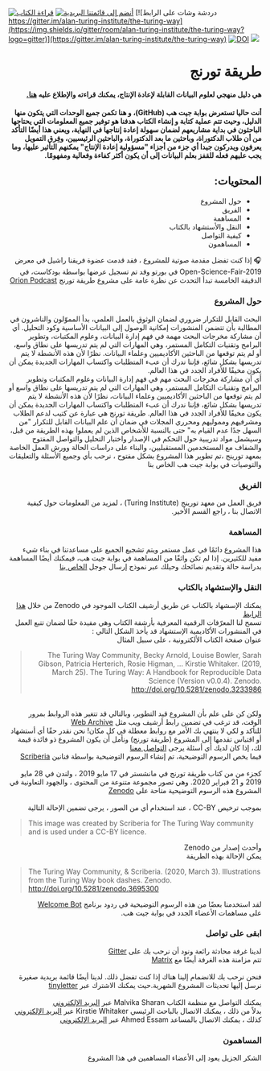 
  

[![قراءة الكتاب](https://img.shields.io/badge/read-the%20book-blue.svg)](https://the-turing-way.netlify.com)
[![أنضم إلى قائمتنا البريدية](https://img.shields.io/badge/receive-our%20newsletter%20❤%EF%B8%8F-blueviolet.svg)](https://tinyletter.com/TuringWay)
[![دردشة وشات على الرابط https://gitter.im/alan-turing-institute/the-turing-way](https://img.shields.io/gitter/room/alan-turing-institute/the-turing-way?logo=gitter)](https://gitter.im/alan-turing-institute/the-turing-way)
[![DOI](https://zenodo.org/badge/DOI/10.5281/zenodo.3233853.svg)](https://doi.org/10.5281/zenodo.3233853)
[![](https://img.shields.io/static/v1?label=TuringWay&message=I%20want%20to%20contribute!&color=yellow&logo=data%3Aimage%2Fpng%3Bbase64%2CiVBORw0KGgoAAAANSUhEUgAAABAAAAAQCAYAAAAf8%2F9hAAACYklEQVQ4jXXTy09TQRTH8f5VPhI1xoVxYURNAFcmRleaGDdGXQlKAYkLUARNfICoScGKpTyE3t5bkKD2AUQepUXB0gcgLTalD9rema8LKRVrT3I2k%2Fl95kwyY6BMfQiFqHaoVDlUBoJBZJl9hn8XRsIhqh0abd55tnWdrBA8WfBSpakMhUqhXUCJhKl2aLR65%2FEtLeGc%2BYoy5aHf46bX7cThctK%2BAw2HQkVAW41wzqHRMjNNRteR%2BQzGjg5udZtQ47FiO50gdLZ1nVbvPNUOFSUSxnB4sJ%2F0TjCTTjHk%2BoJl%2BRtqPEaL6zMH79Rw0dyDVVURqRgyn0EkN8jkshwZGsBQodgQyQ2kyDPsce859drjdqLRKE0D%2FZhHR5F6DpHc2B3%2FjF3BcFqxARIpBXXmt9ii67vAYDhIr8fNx0UfE3OzzC0sIHIpxNYqSPEHqFBsiFQMkU3h8vs5%2FvABTeNje6BCj%2FxcwzLlIZHYROq5v4EoIr2JyCbJ57Kobjd3u7o41v4I68pyCfTGrhSvUKHYAJD5bcTWGjKbJJdO4A8E6JyexP4rWgK8Vkb2AjK7hcxnmZybxfF9kff%2BhZJQofvXwhg7O4vAfU2l79ME79xOrjY3c9ZYVzZs8nvZf6%2BRQCRCTgiODg1iCK6vc6WtjZM1tzlRW8sNa99%2Fx64fH%2BNAQz0un49nfh%2BVmspAcKX4lKWUbMbjXOg2cf3Vy%2BLIoRWqekxc7nhB6%2FQ0lZqKJRBAyjKfKZFIcKixgVPPn3LTamFfUyPne7qp1Oz0Bn4g5d7vVAIUamJ2FqPZzCW7gvlHabBQvwE2XnlAiFRrOwAAAABJRU5ErkJggg%3D%3D)](https://github.com/alan-turing-institute/the-turing-way/blob/master/CONTRIBUTING.md)

# <div dir="rtl">طريقة تورنج</div>

#### <div dir="rtl">هي دليل منهجي لعلوم البيانات القابلة لإعادة الإنتاج، يمكنك قراءته والإطلاع عليه <a href="https://the-turing-way.netlify.com">هنا.</a></div>
#### <div dir="rtl">  أنت حاليا تستعرض بوابة جيت هب (GitHub)، و هنا تكمن جميع الوحدات التي يتكون منها الدليل، وحيث تتم عملية كتابة و إنشاء الكتاب هدفنا هو توفير جميع المعلومات التي يحتاجها الباحثون في بداية مشاريعهم لضمان سهولة إعادة إنتاجها في النهاية، ويعني هذا أيضًا التأكد من أن طلاب الدكتوراة، وباحثين ما بعد الدكتوراة، والباحثين الرئيسيين، وفِرق التمويل يعرفون ويدركون جيدا أي جزء من أجزاء  "مسؤولية إعادة الإنتاج" يمكنهم التأثير عليها، وما يجب عليهم فعله للقفز بعلم البيانات إلى أن يكون أكثر كفاءة وفعالية ومفهومًا.
</div>

## <div dir="rtl"> المحتويات:</div>
#### <div dir="rtl">
<div dir="rtl"> 
  <ul>
 <li>حول المشروع</li>
 <li>الفريق</li>
 <li>المساهمة</li>
 <li>النقل والأستشهاد بالكتاب</li>
 <li>كيفية التواصل </li>
 <li>المساهمون</li></ul>
 </div>

<div dir="RTL">🎧 إذا كنت تفضل مقدمة صوتية للمشروع ،  فقد قدمت عضوة فريقنا راشيل في معرض
Open-Science-Fair-2019
في بورتو
 وقد تم تسجيل عرضها بواسطة بودكاست، في الدقيقة الخامسة 
تبدأ التحدث عن نظرة عامة على
مشروع طريقة تورنج
<a href="https://orionopenscience.podbean.com/e/the-fair-is-in-town-figshare-the-turing-way-and-open-science-quest-at-the-osfair2019/">Orion Podcast</a>
</div>

### <div dir="RTL">حول المشروع</div>
<div dir="RTL">
البحث القابل للتكرار ضروري لضمان الوثوق بالعمل العلمي، بدأ المموّلون والناشرون في المطالبة بأن تتضمن المنشورات إمكانية الوصول إلى البيانات الأساسية وكود التحليل. 
أي أن مشاركة مخرجات البحث مهمة في فهم إدارة البيانات، وعلوم المكتبات، وتطوير البرامج وتقنيات التكامل المستمر، وهي المهارات التي لم يتم تدريسها على نطاق واسع، أو لم يتم توقعها من الباحثين الأكاديميين وعلماء البيانات. نظرًا لأن هذه الأنشطة لا يتم تدريسها بشكل شائع، فإننا ندرك أن عبء المتطلبات واكتساب المهارات الجديدة يمكن أن يكون مخيفًا للأفراد الجدد في هذا العالم.
</div>
<div dir="RTL">
أي أن مشاركة مخرجات البحث مهم في فهم إدارة البيانات وعلوم المكتبات وتطوير البرامج وتقنيات التكامل المستمر، وهي المهارات التي لم يتم تدريسها على نطاق واسع أو لم يتم توقعها من الباحثين الأكاديميين وعلماء البيانات، نظرًا لأن هذه الأنشطة لا يتم تدريسها بشكل شائع، فإننا ندرك أن عبء المتطلبات واكتساب المهارات الجديدة يمكن أن يكون مخيفًا للأفراد الجدد في هذا العالم.
طريقة تورنج هي عبارة عن كتيب لدعم الطلاب ومشرفيهم ومموليهم ومحرري المجلات في ضمان أن علم البيانات القابل للتكرار "من السهل جدًا عدم القيام به" حتى بالنسبة للأشخاص الذين لم يعملوا بهذه الطريقة من قبل، وسيشمل مواد تدريبية حول التحكم في الإصدار واختبار التحليل والتواصل المفتوح والشفاف مع المستخدمين المستقبليين، والبناء على دراسات الحالة وورش العمل الخاصة بمعهد تورينج
،تم تطوير هذا المشروع بشكل مفتوح ، نرحب بأي وجميع الأسئلة والتعليقات والتوصيات في بوابة جيت هب
الخاص بنا
</div>


### <div dir="RTL">الفريق</div>
<div dir="RTL">
فريق العمل من معهد تورينج (Turing Institute)  
، لمزيد من المعلومات حول كيفية الاتصال بنا ، راجع القسم الأخير.
</div>

### <div dir="RTL">المساهمة</div>

<div dir="RTL">
هذا المشروع دائمًا في عمل مستمر ويتم تشجيع الجميع على مساعدتنا في بناء شيء مفيد للكثيرين.
إذا لم تكن واثقًا من المساهمة في بوابة جيت هب،
فيمكنك أيضًا المساهمة بدراسة حالة وتقديم نصائحك وحيلك عبر نموذج إرسال جوجل
<a href="https://goo.gl/forms/akFqZEIy2kxAjfZW2">الخاص بنا</a>

</div>



### <div dir="RTL">النقل والإستشهاد بالكتاب</div>

<div dir="RTL">
يمكنك الإسشهاد بالكتاب عن طريق أرشيف الكتاب الموجود في
Zenodo
من خلال 
<a href="10.5281/zenodo.3233853">هذا الرابط</a>

</div>


<div dir="RTL">
تسمح لنا المعرّفات الرقمية المعرفية بأرشفة الكتاب وهي مفيدة حقًا لضمان تتبع العمل في المنشورات الأكاديمية
الإستشهاد قد يأخذ الشكل التالي :

</div>

<div dir="RTL">
عنوان صفحة الكتاب الألكترونية ، على سبيل المثال

> The Turing Way Community, Becky Arnold, Louise Bowler, Sarah Gibson, Patricia Herterich, Rosie Higman, … Kirstie Whitaker. (2019, March 25). The Turing Way: A Handbook for Reproducible Data Science (Version v0.0.4). Zenodo. <http://doi.org/10.5281/zenodo.3233986>

</div>


<br/>
<div dir="RTL">
ولكن كن على علم بأن المشروع قيد التطوير، وبالتالي قد تتغير هذه الروابط بمرور الوقت، قد ترغب في تضمين رابط أرشيف ويب مثل
<a href="https://web.archive.org/web/20191030093753/https://the-turing-way.netlify.com/reproducibility/03/definitions.html">Web Archive</a>
</div>


<div dir="RTL">
للتأكد و لكي لا ينتهي بك الأمر مع روابط معطلة في كل مكان!
نحن نقدر حقًا أي أستشهاد أو اقتباس تقدمها إلى المشروع
(طريقة تورنج)
ونأمل أن يكون المشروع ذو فائدة قيمة لك، إذا كان لديك أي أسئلة يرجى
<a href="##get-in-touch">التواصل معنا</a>

</div>




<div dir="RTL">
فيما يخص الرسوم التوضيحية، 
تم إنشاء الرسوم التوضيحية
 بواسطة فنانين
<a href="https://www.scriberia.co.uk/">Scriberia</a>
</div>
<br/>



<div dir="RTL">
كجزء من من كتاب طريقة تورنج
في مانشستر في 17 مايو 2019 ، ولندن في 28 مايو 2019 و 21 فبراير 2020. وهي تصور مجموعة متنوعة من المحتوى ، والجهود التعاونية في المشروع
 هذه الرسوم التوضيحية متاحة على
<a href="https://zenodo.org/record/3695300">Zenodo</a>
</div>
<br/>


 


<div dir="RTL">
بموجب ترخيص CC-BY ، 
عند استخدام أي من الصور ، يرجى تضمين الإحالة التالية

</div>



> This image was created by Scriberia for The Turing Way community and is used under a CC-BY licence.

<div dir="RTL">
وأحدث إصدار من
Zenodo

</div>


<div dir="RTL">
يمكن الإحالة بهذه الطريقة
</div>


> The Turing Way Community, & Scriberia. (2020, March 3). Illustrations from the Turing Way book dashes. Zenodo. http://doi.org/10.5281/zenodo.3695300

<div dir="RTL">
لقد استخدمنا بعضًا من هذه الرسوم التوضيحية في ردود برنامج
 <a href="https://github.com/apps/welcome">Welcome Bot</a>
</div>


<div dir="RTL">
على مساهمات الأعضاء الجدد في بوابة جيت هب.
</div>

### <div dir="RTL">ابقى على تواصل</div>
<div dir="RTL">
لدينا غرفة محادثة رائعة ونود أن نرحب بك على
 <a href="https://gitter.im/alan-turing-institute/the-turing-way">Gitter</a>

 </div>
 
 
 <div dir="RTL">
تتم مزامنة هذه الغرفة أيضًا مع
 <a href="https://riot.im/app/#/room/#the-turing-way:matrix.org">Matrix</a>
 
</div>

<br/>





 <div dir="RTL">
فنحن نرحب بك للانضمام إلينا هناك إذا كنت تفضل ذلك.
لدينا أيضًا قائمة بريدية صغيرة نرسل إليها تحديثات المشروع الشهرية.حيث يمكنك الاشترك عبر
<a href="https://tinyletter.com/TuringWay">tinyletter</a>

 </div>
<br/>

 <div dir="RTL">
يمكنك التواصل مع منظمة الكتاب 
Malvika Sharan
عبر 
<a href="mailto:msharan@turing.ac.uk">البريد الإلكتروني</a>

 </div>
 

 <div dir="RTL">
بدلاً من ذلك ، يمكنك الاتصال بالباحث الرئيسي
Kirstie Whitaker
عبر  
<a href="mailto:kwhitaker@turing.ac.uk">البريد الإلكتروني</a>
 </div>



 <div dir="RTL">
 كذلك ، يمكنك الاتصال بالمساعد
Ahmed Essam
عبر  
<a href="mailto:aehanaffi@gmail.com">البريد الإلكتروني</a>
 </div>

### <div dir="RTL">المساهمون</div>
<div dir="RTL">
الشكر الجزيل يعود إلى الأعضاء المساهمين في هذا المشروع
</div>
